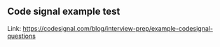## Code signal example test

Link: https://codesignal.com/blog/interview-prep/example-codesignal-questions
